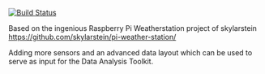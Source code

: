 [![Build Status](https://travis-ci.org/Lycidas0815/KuhPi.svg?branch=master)](https://travis-ci.org/Lycidas0815/KuhPi)

Based on the ingenious Raspberry Pi Weatherstation project of skylarstein https://github.com/skylarstein/pi-weather-station/

Adding more sensors and an advanced data layout which can be used to serve as input for the Data Analysis Toolkit.
